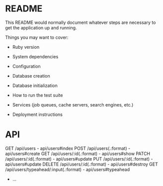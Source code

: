 # README

This README would normally document whatever steps are necessary to get the
application up and running.

Things you may want to cover:

* Ruby version

* System dependencies

* Configuration

* Database creation

* Database initialization

* How to run the test suite

* Services (job queues, cache servers, search engines, etc.)

* Deployment instructions

# API

GET     /api/users								- api/users#index
POST    /api/users(.:format)                  	- api/users#create
GET     /api/users/:id(.:format)     		    - api/users#show
PATCH   /api/users/:id(.:format)              	- api/users#update
PUT     /api/users/:id(.:format)              	- api/users#update
DELETE  /api/users/:id(.:format)              	- api/users#destroy
GET     /api/users/typeahead/:input(.:format) 	- api/users#typeahead

* ...
